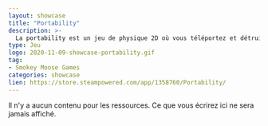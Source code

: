 ```yaml
---
layout: showcase
title: "Portability"
description: >-
  La portability est un jeu de physique 2D où vous téléportez et détruisez des objets pour résoudre des énigmes. 
type: Jeu
logo: 2020-11-09-showcase-portability.gif
tag:
- Smokey Moose Games   
categories: showcase
lien: https://store.steampowered.com/app/1358760/Portability/
---
```


Il n'y a aucun contenu pour les ressources.
Ce que vous écrirez ici ne sera jamais affiché.
